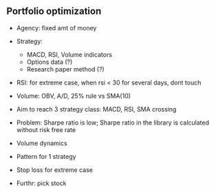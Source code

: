 ## Portfolio optimization

- Agency: fixed amt of money
- Strategy:
    - MACD, RSI, Volume indicators
    - Options data (?)
    - Research paper method (?)

- RSI: for extreme case, when rsi < 30 for several days, dont touch

- Volume: OBV, A/D, 25% rule vs SMA(10) 
- Aim to reach 3 strategy class: MACD, RSI, SMA crossing

- Problem: Sharpe ratio is low; Sharpe ratio in the library is calculated without risk free rate

- Volume dynamics
- Pattern for 1 strategy
- Stop loss for extreme case

- Furthr: pick stock
